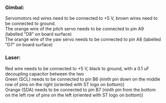 
### **Gimbal:**
Servomotors red wires need to be connected to +5 V, brown wires need to be connected to ground.  
The orange wire of the pitch servo needs to be connected to pin A9 (labelled "D8" on board surface)  
The orange wire of the yaw servo needs to be connected to pin A8 (labelled "D7" on board surface)  


### **Laser:**
Red wire needs to be connected to +5 V, black to ground, with a 0.1 uF decoupling capacitor between the two  
Green (SCL) needs to be connected to pin B6 (ninth pin down on the middle row of pins on the right (oriented with ST logo on bottom))  
Orange (SDA) needs to be connected to pin B7 (ninth pin from the bottom on the left row of pins on the left (oriented with ST logo on bottom))  